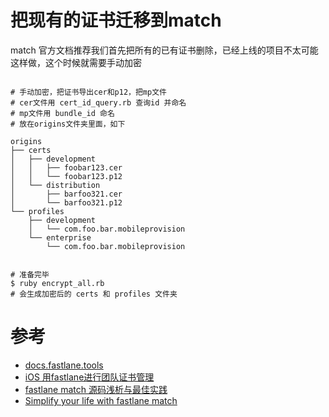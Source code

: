 # 把现有的证书迁移到match

match 官方文档推荐我们首先把所有的已有证书删除，已经上线的项目不太可能这样做，这个时候就需要手动加密

```

# 手动加密，把证书导出cer和p12，把mp文件
# cer文件用 cert_id_query.rb 查询id 并命名
# mp文件用 bundle_id 命名
# 放在origins文件夹里面，如下

origins
├── certs
│   ├── development
│   │   ├── foobar123.cer
│   │   └── foobar123.p12
│   └── distribution
│       ├── barfoo321.cer
│       └── barfoo321.p12
└── profiles
    ├── development
    │   └── com.foo.bar.mobileprovision
    └── enterprise
        └── com.foo.bar.mobileprovision


# 准备完毕
$ ruby encrypt_all.rb
# 会生成加密后的 certs 和 profiles 文件夹

```

# 参考

* [docs.fastlane.tools](https://docs.fastlane.tools/actions/match/#match)
* [iOS 用fastlane进行团队证书管理](https://www.jianshu.com/p/e9f403fa453d)
* [fastlane match 源码浅析与最佳实践](http://www.saitjr.com/ios/fastlane-match-best-practice.html)
* [Simplify your life with fastlane match](http://macoscope.com/blog/simplify-your-life-with-fastlane-match/)
